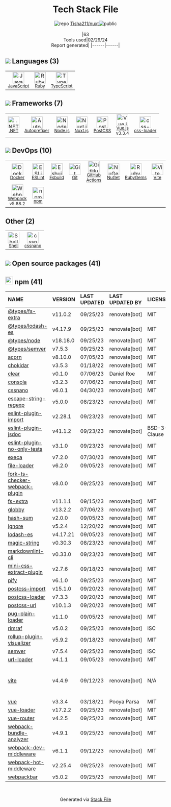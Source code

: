 <!--
&lt;--- Readme.md Snippet without images Start ---&gt;
## Tech Stack
Tisha211/nuxt is built on the following main stack:

- [JavaScript](https://developer.mozilla.org/en-US/docs/Web/JavaScript) – Languages
- [Ruby](https://www.ruby-lang.org) – Languages
- [TypeScript](http://www.typescriptlang.org) – Languages
- [.NET](http://www.microsoft.com/net/) – Frameworks (Full Stack)
- [Autoprefixer](https://github.com/postcss/autoprefixer) – CSS Pre-processors / Extensions
- [Node.js](http://nodejs.org/) – Frameworks (Full Stack)
- [Nuxt.js](https://nuxtjs.org) – Front-End Frameworks
- [PostCSS](https://github.com/postcss/postcss) – CSS Pre-processors / Extensions
- [Vue.js](http://vuejs.org/) – Javascript UI Libraries
- [css-loader](https://github.com/webpack-contrib/css-loader) – CSS Pre-processors / Extensions
- [Docker](https://www.docker.com/) – Virtual Machine Platforms & Containers
- [ESLint](http://eslint.org/) – Code Review
- [Esbuild](https://esbuild.github.io/) – JS Build Tools / JS Task Runners
- [GitHub Actions](https://github.com/features/actions) – Continuous Integration
- [Vite](https://vitejs.dev/) – JS Build Tools / JS Task Runners
- [Webpack](http://webpack.js.org) – JS Build Tools / JS Task Runners
- [Shell](https://en.wikipedia.org/wiki/Shell_script) – Shells

Full tech stack [here](/techstack.md)

&lt;--- Readme.md Snippet without images End ---&gt;

&lt;--- Readme.md Snippet with images Start ---&gt;
## Tech Stack
Tisha211/nuxt is built on the following main stack:

- <img width='25' height='25' src='https://img.stackshare.io/service/1209/javascript.jpeg' alt='JavaScript'/> [JavaScript](https://developer.mozilla.org/en-US/docs/Web/JavaScript) – Languages
- <img width='25' height='25' src='https://img.stackshare.io/service/989/ruby.png' alt='Ruby'/> [Ruby](https://www.ruby-lang.org) – Languages
- <img width='25' height='25' src='https://img.stackshare.io/service/1612/bynNY5dJ.jpg' alt='TypeScript'/> [TypeScript](http://www.typescriptlang.org) – Languages
- <img width='25' height='25' src='https://img.stackshare.io/service/1014/IoPy1dce_400x400.png' alt='.NET'/> [.NET](http://www.microsoft.com/net/) – Frameworks (Full Stack)
- <img width='25' height='25' src='https://img.stackshare.io/service/2202/72d087642cfce6fef6f2dabec5bf49e8_400x400.png' alt='Autoprefixer'/> [Autoprefixer](https://github.com/postcss/autoprefixer) – CSS Pre-processors / Extensions
- <img width='25' height='25' src='https://img.stackshare.io/service/1011/n1JRsFeB_400x400.png' alt='Node.js'/> [Node.js](http://nodejs.org/) – Frameworks (Full Stack)
- <img width='25' height='25' src='https://img.stackshare.io/service/7304/23360933.png' alt='Nuxt.js'/> [Nuxt.js](https://nuxtjs.org) – Front-End Frameworks
- <img width='25' height='25' src='https://img.stackshare.io/service/3339/rlFcjEdI.png' alt='PostCSS'/> [PostCSS](https://github.com/postcss/postcss) – CSS Pre-processors / Extensions
- <img width='25' height='25' src='https://img.stackshare.io/service/3837/paeckCWC.png' alt='Vue.js'/> [Vue.js](http://vuejs.org/) – Javascript UI Libraries
- <img width='25' height='25' src='https://img.stackshare.io/service/8074/default_d2b16fd6997fb2e164de645a34f9b8d5a880d999.png' alt='css-loader'/> [css-loader](https://github.com/webpack-contrib/css-loader) – CSS Pre-processors / Extensions
- <img width='25' height='25' src='https://img.stackshare.io/service/586/n4u37v9t_400x400.png' alt='Docker'/> [Docker](https://www.docker.com/) – Virtual Machine Platforms & Containers
- <img width='25' height='25' src='https://img.stackshare.io/service/3337/Q4L7Jncy.jpg' alt='ESLint'/> [ESLint](http://eslint.org/) – Code Review
- <img width='25' height='25' src='https://img.stackshare.io/service/25166/default_2dcc9286a150737a14625d18f6f93747f72be430.png' alt='Esbuild'/> [Esbuild](https://esbuild.github.io/) – JS Build Tools / JS Task Runners
- <img width='25' height='25' src='https://img.stackshare.io/service/11563/actions.png' alt='GitHub Actions'/> [GitHub Actions](https://github.com/features/actions) – Continuous Integration
- <img width='25' height='25' src='https://img.stackshare.io/service/21547/default_1aeac791cde11ff66cc0b20dcc6144eeb185c905.png' alt='Vite'/> [Vite](https://vitejs.dev/) – JS Build Tools / JS Task Runners
- <img width='25' height='25' src='https://img.stackshare.io/service/1682/IMG_4636.PNG' alt='Webpack'/> [Webpack](http://webpack.js.org) – JS Build Tools / JS Task Runners
- <img width='25' height='25' src='https://img.stackshare.io/service/4631/default_c2062d40130562bdc836c13dbca02d318205a962.png' alt='Shell'/> [Shell](https://en.wikipedia.org/wiki/Shell_script) – Shells

Full tech stack [here](/techstack.md)

&lt;--- Readme.md Snippet with images End ---&gt;
-->
<div align="center">

# Tech Stack File
![](https://img.stackshare.io/repo.svg "repo") [Tisha211/nuxt](https://github.com/Tisha211/nuxt)![](https://img.stackshare.io/public_badge.svg "public")
<br/><br/>
|63<br/>Tools used|02/29/24 <br/>Report generated|
|------|------|
</div>

## <img src='https://img.stackshare.io/languages.svg'/> Languages (3)
<table><tr>
  <td align='center'>
  <img width='36' height='36' src='https://img.stackshare.io/service/1209/javascript.jpeg' alt='JavaScript'>
  <br>
  <sub><a href="https://developer.mozilla.org/en-US/docs/Web/JavaScript">JavaScript</a></sub>
  <br>
  <sub></sub>
</td>

<td align='center'>
  <img width='36' height='36' src='https://img.stackshare.io/service/989/ruby.png' alt='Ruby'>
  <br>
  <sub><a href="https://www.ruby-lang.org">Ruby</a></sub>
  <br>
  <sub></sub>
</td>

<td align='center'>
  <img width='36' height='36' src='https://img.stackshare.io/service/1612/bynNY5dJ.jpg' alt='TypeScript'>
  <br>
  <sub><a href="http://www.typescriptlang.org">TypeScript</a></sub>
  <br>
  <sub></sub>
</td>

</tr>
</table>

## <img src='https://img.stackshare.io/frameworks.svg'/> Frameworks (7)
<table><tr>
  <td align='center'>
  <img width='36' height='36' src='https://img.stackshare.io/service/1014/IoPy1dce_400x400.png' alt='.NET'>
  <br>
  <sub><a href="http://www.microsoft.com/net/">.NET</a></sub>
  <br>
  <sub></sub>
</td>

<td align='center'>
  <img width='36' height='36' src='https://img.stackshare.io/service/2202/72d087642cfce6fef6f2dabec5bf49e8_400x400.png' alt='Autoprefixer'>
  <br>
  <sub><a href="https://github.com/postcss/autoprefixer">Autoprefixer</a></sub>
  <br>
  <sub></sub>
</td>

<td align='center'>
  <img width='36' height='36' src='https://img.stackshare.io/service/1011/n1JRsFeB_400x400.png' alt='Node.js'>
  <br>
  <sub><a href="http://nodejs.org/">Node.js</a></sub>
  <br>
  <sub></sub>
</td>

<td align='center'>
  <img width='36' height='36' src='https://img.stackshare.io/service/7304/23360933.png' alt='Nuxt.js'>
  <br>
  <sub><a href="https://nuxtjs.org">Nuxt.js</a></sub>
  <br>
  <sub></sub>
</td>

<td align='center'>
  <img width='36' height='36' src='https://img.stackshare.io/service/3339/rlFcjEdI.png' alt='PostCSS'>
  <br>
  <sub><a href="https://github.com/postcss/postcss">PostCSS</a></sub>
  <br>
  <sub></sub>
</td>

<td align='center'>
  <img width='36' height='36' src='https://img.stackshare.io/service/3837/paeckCWC.png' alt='Vue.js'>
  <br>
  <sub><a href="http://vuejs.org/">Vue.js</a></sub>
  <br>
  <sub>v3.3.4</sub>
</td>

<td align='center'>
  <img width='36' height='36' src='https://img.stackshare.io/service/8074/default_d2b16fd6997fb2e164de645a34f9b8d5a880d999.png' alt='css-loader'>
  <br>
  <sub><a href="https://github.com/webpack-contrib/css-loader">css-loader</a></sub>
  <br>
  <sub></sub>
</td>

</tr>
</table>

## <img src='https://img.stackshare.io/devops.svg'/> DevOps (10)
<table><tr>
  <td align='center'>
  <img width='36' height='36' src='https://img.stackshare.io/service/586/n4u37v9t_400x400.png' alt='Docker'>
  <br>
  <sub><a href="https://www.docker.com/">Docker</a></sub>
  <br>
  <sub></sub>
</td>

<td align='center'>
  <img width='36' height='36' src='https://img.stackshare.io/service/3337/Q4L7Jncy.jpg' alt='ESLint'>
  <br>
  <sub><a href="http://eslint.org/">ESLint</a></sub>
  <br>
  <sub></sub>
</td>

<td align='center'>
  <img width='36' height='36' src='https://img.stackshare.io/service/25166/default_2dcc9286a150737a14625d18f6f93747f72be430.png' alt='Esbuild'>
  <br>
  <sub><a href="https://esbuild.github.io/">Esbuild</a></sub>
  <br>
  <sub></sub>
</td>

<td align='center'>
  <img width='36' height='36' src='https://img.stackshare.io/service/1046/git.png' alt='Git'>
  <br>
  <sub><a href="http://git-scm.com/">Git</a></sub>
  <br>
  <sub></sub>
</td>

<td align='center'>
  <img width='36' height='36' src='https://img.stackshare.io/service/11563/actions.png' alt='GitHub Actions'>
  <br>
  <sub><a href="https://github.com/features/actions">GitHub Actions</a></sub>
  <br>
  <sub></sub>
</td>

<td align='center'>
  <img width='36' height='36' src='https://img.stackshare.io/service/2637/6I3oEOP4_400x400.jpg' alt='NuGet'>
  <br>
  <sub><a href="https://www.nuget.org/">NuGet</a></sub>
  <br>
  <sub></sub>
</td>

<td align='center'>
  <img width='36' height='36' src='https://img.stackshare.io/service/12795/5jL6-BA5_400x400.jpeg' alt='RubyGems'>
  <br>
  <sub><a href="https://rubygems.org/">RubyGems</a></sub>
  <br>
  <sub></sub>
</td>

<td align='center'>
  <img width='36' height='36' src='https://img.stackshare.io/service/21547/default_1aeac791cde11ff66cc0b20dcc6144eeb185c905.png' alt='Vite'>
  <br>
  <sub><a href="https://vitejs.dev/">Vite</a></sub>
  <br>
  <sub></sub>
</td>

</tr>
<tr>
  <td align='center'>
  <img width='36' height='36' src='https://img.stackshare.io/service/1682/IMG_4636.PNG' alt='Webpack'>
  <br>
  <sub><a href="http://webpack.js.org">Webpack</a></sub>
  <br>
  <sub>v5.88.2</sub>
</td>

<td align='center'>
  <img width='36' height='36' src='https://img.stackshare.io/service/1120/lejvzrnlpb308aftn31u.png' alt='npm'>
  <br>
  <sub><a href="https://www.npmjs.com/">npm</a></sub>
  <br>
  <sub></sub>
</td>

</tr>
</table>

## Other (2)
<table><tr>
  <td align='center'>
  <img width='36' height='36' src='https://img.stackshare.io/service/4631/default_c2062d40130562bdc836c13dbca02d318205a962.png' alt='Shell'>
  <br>
  <sub><a href="https://en.wikipedia.org/wiki/Shell_script">Shell</a></sub>
  <br>
  <sub></sub>
</td>

<td align='center'>
  <img width='36' height='36' src='https://img.stackshare.io/service/6612/ehMiE-wz_normal.jpg' alt='cssnano'>
  <br>
  <sub><a href="http://cssnano.co/">cssnano</a></sub>
  <br>
  <sub></sub>
</td>

</tr>
</table>


## <img src='https://img.stackshare.io/group.svg' /> Open source packages (41)</h2>

## <img width='24' height='24' src='https://img.stackshare.io/service/1120/lejvzrnlpb308aftn31u.png'/> npm (41)

|NAME|VERSION|LAST UPDATED|LAST UPDATED BY|LICENSE|VULNERABILITIES|
|:------|:------|:------|:------|:------|:------|
|[@types/fs-extra](https://www.npmjs.com/@types/fs-extra)|v11.0.2|09/25/23|renovate[bot] |MIT|N/A|
|[@types/lodash-es](https://www.npmjs.com/@types/lodash-es)|v4.17.9|09/25/23|renovate[bot] |MIT|N/A|
|[@types/node](https://www.npmjs.com/@types/node)|v18.18.0|09/25/23|renovate[bot] |MIT|N/A|
|[@types/semver](https://www.npmjs.com/@types/semver)|v7.5.3|09/25/23|renovate[bot] |MIT|N/A|
|[acorn](https://www.npmjs.com/acorn)|v8.10.0|07/05/23|renovate[bot] |MIT|N/A|
|[chokidar](https://www.npmjs.com/chokidar)|v3.5.3|01/18/22|renovate[bot] |MIT|N/A|
|[clear](https://www.npmjs.com/clear)|v0.1.0|07/06/23|Daniel Roe |MIT|N/A|
|[consola](https://www.npmjs.com/consola)|v3.2.3|07/06/23|renovate[bot] |MIT|N/A|
|[cssnano](https://www.npmjs.com/cssnano)|v6.0.1|04/30/23|renovate[bot] |MIT|N/A|
|[escape-string-regexp](https://www.npmjs.com/escape-string-regexp)|v5.0.0|08/23/23|renovate[bot] |MIT|N/A|
|[eslint-plugin-import](https://www.npmjs.com/eslint-plugin-import)|v2.28.1|09/23/23|renovate[bot] |MIT|N/A|
|[eslint-plugin-jsdoc](https://www.npmjs.com/eslint-plugin-jsdoc)|v41.1.2|09/23/23|renovate[bot] |BSD-3-Clause|N/A|
|[eslint-plugin-no-only-tests](https://www.npmjs.com/eslint-plugin-no-only-tests)|v3.1.0|09/23/23|renovate[bot] |MIT|N/A|
|[execa](https://www.npmjs.com/execa)|v7.2.0|07/30/23|renovate[bot] |MIT|N/A|
|[file-loader](https://www.npmjs.com/file-loader)|v6.2.0|09/05/23|renovate[bot] |MIT|N/A|
|[fork-ts-checker-webpack-plugin](https://www.npmjs.com/fork-ts-checker-webpack-plugin)|v8.0.0|09/25/23|renovate[bot] |MIT|N/A|
|[fs-extra](https://www.npmjs.com/fs-extra)|v11.1.1|09/15/23|renovate[bot] |MIT|N/A|
|[globby](https://www.npmjs.com/globby)|v13.2.2|07/06/23|renovate[bot] |MIT|N/A|
|[hash-sum](https://www.npmjs.com/hash-sum)|v2.0.0|09/05/23|renovate[bot] |MIT|N/A|
|[ignore](https://www.npmjs.com/ignore)|v5.2.4|12/20/22|renovate[bot] |MIT|N/A|
|[lodash-es](https://www.npmjs.com/lodash-es)|v4.17.21|09/05/23|renovate[bot] |MIT|N/A|
|[magic-string](https://www.npmjs.com/magic-string)|v0.30.3|08/23/23|renovate[bot] |MIT|N/A|
|[markdownlint-cli](https://www.npmjs.com/markdownlint-cli)|v0.33.0|09/23/23|renovate[bot] |MIT|N/A|
|[mini-css-extract-plugin](https://www.npmjs.com/mini-css-extract-plugin)|v2.7.6|09/18/23|renovate[bot] |MIT|N/A|
|[pify](https://www.npmjs.com/pify)|v6.1.0|09/25/23|renovate[bot] |MIT|N/A|
|[postcss-import](https://www.npmjs.com/postcss-import)|v15.1.0|09/20/23|renovate[bot] |MIT|N/A|
|[postcss-loader](https://www.npmjs.com/postcss-loader)|v7.3.3|09/20/23|renovate[bot] |MIT|N/A|
|[postcss-url](https://www.npmjs.com/postcss-url)|v10.1.3|09/20/23|renovate[bot] |MIT|N/A|
|[pug-plain-loader](https://www.npmjs.com/pug-plain-loader)|v1.1.0|09/05/23|renovate[bot] |MIT|N/A|
|[rimraf](https://www.npmjs.com/rimraf)|v5.0.2|09/25/23|renovate[bot] |ISC|N/A|
|[rollup-plugin-visualizer](https://www.npmjs.com/rollup-plugin-visualizer)|v5.9.2|09/18/23|renovate[bot] |MIT|N/A|
|[semver](https://www.npmjs.com/semver)|v7.5.4|09/25/23|renovate[bot] |ISC|N/A|
|[url-loader](https://www.npmjs.com/url-loader)|v4.1.1|09/05/23|renovate[bot] |MIT|N/A|
|[vite](https://www.npmjs.com/vite)|v4.4.9|09/12/23|renovate[bot] |N/A|[CVE-2024-23331](https://github.com/advisories/GHSA-c24v-8rfc-w8vw) (High)<br/>[CVE-2023-49293](https://github.com/advisories/GHSA-92r3-m2mg-pj97) (Moderate)|
|[vue](https://www.npmjs.com/vue)|v3.3.4|03/18/21|Pooya Parsa |MIT|N/A|
|[vue-loader](https://www.npmjs.com/vue-loader)|v17.2.2|09/25/23|renovate[bot] |MIT|N/A|
|[vue-router](https://www.npmjs.com/vue-router)|v4.2.5|09/25/23|renovate[bot] |MIT|N/A|
|[webpack-bundle-analyzer](https://www.npmjs.com/webpack-bundle-analyzer)|v4.9.1|09/25/23|renovate[bot] |MIT|N/A|
|[webpack-dev-middleware](https://www.npmjs.com/webpack-dev-middleware)|v6.1.1|09/12/23|renovate[bot] |MIT|N/A|
|[webpack-hot-middleware](https://www.npmjs.com/webpack-hot-middleware)|v2.25.4|09/25/23|renovate[bot] |MIT|N/A|
|[webpackbar](https://www.npmjs.com/webpackbar)|v5.0.2|09/25/23|renovate[bot] |MIT|N/A|

<br/>
<div align='center'>

Generated via [Stack File](https://github.com/marketplace/stack-file)
